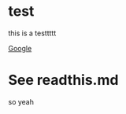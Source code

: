 test
====
this is a testtttt

[Google](https://google.com)


See readthis.md
===============
so yeah
